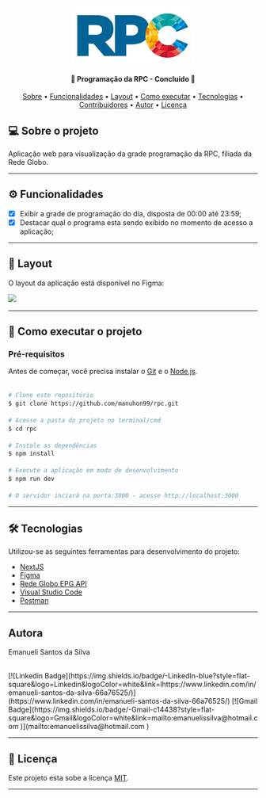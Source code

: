 <p align="center">
  <img alt="GitHub language count" src="https://github.com/manuhon99/rpc/blob/main/public/icons/rpc.png" style="width:248px">
</p>

<h4 align="center"> 
	🚧  Programação da RPC - Concluído 🚧
</h4>

<p align="center">
 <a href="#-sobre-o-projeto">Sobre</a> •
 <a href="#-funcionalidades">Funcionalidades</a> •
 <a href="#-layout">Layout</a> • 
 <a href="#-como-executar-o-projeto">Como executar</a> • 
 <a href="#-tecnologias">Tecnologias</a> • 
 <a href="#-contribuidores">Contribuidores</a> • 
 <a href="#-autor">Autor</a> • 
 <a href="#user-content--licença">Licença</a>
</p>


## 💻 Sobre o projeto

Aplicação web para visualização da grade programação da RPC, filiada da Rede Globo.

---

## ⚙️ Funcionalidades

- [x] Exibir a grade de programação do dia, disposta de 00:00 até 23:59;
- [x] Destacar qual o programa esta sendo exibido no momento de acesso a aplicação;

---

## 🎨 Layout

O layout da aplicação está disponível no Figma:

<a href="https://www.figma.com/file/WIoFVqOBF8yZCT8UrIXjLw/RPC?node-id=1%3A11">
  <img src="https://img.shields.io/badge/Acessar%20Layout%20-Figma-%2304D361" style="width:48px">
</a>

---

## 🚀 Como executar o projeto

### Pré-requisitos

Antes de começar, você precisa instalar o [Git](https://git-scm.com) e o [Node.js](https://nodejs.org/en/). 

```bash

# Clone este repositório
$ git clone https://github.com/manuhon99/rpc.git

# Acesse a pasta do projeto no terminal/cmd
$ cd rpc

# Instale as dependências
$ npm install

# Execute a aplicação em modo de desenvolvimento
$ npm run dev

# O servidor inciará na porta:3000 - acesse http://localhost:3000
```
---

## 🛠 Tecnologias

Utilizou-se as seguintes ferramentas para desenvolvimento do projeto:

- [NextJS](https://nextjs.org/)
- [Figma](https://www.figma.com/)
- [Rede Globo EPG API](https://epg-api.video.globo.com/programmes/{ID_EMISSORA}?date={ANO-MES-DIA})
- [Visual Studio Code](https://code.visualstudio.com/)
- [Postman](https://www.postman.com/)

---

## Autora
<p>Emanueli Santos da Silva<p>
<br/> [![Linkedin Badge](https://img.shields.io/badge/-LinkedIn-blue?style=flat-square&logo=Linkedin&logoColor=white&link=lhttps://www.linkedin.com/in/emanueli-santos-da-silva-66a76525/)](https://www.linkedin.com/in/emanueli-santos-da-silva-66a76525/) [![Gmail Badge](https://img.shields.io/badge/-Gmail-c14438?style=flat-square&logo=Gmail&logoColor=white&link=mailto:emanuelissilva@hotmail.com )](mailto:emanuelissilva@hotmail.com )

---

## 📝 Licença

Este projeto esta sobe a licença [MIT](./LICENSE).

---
